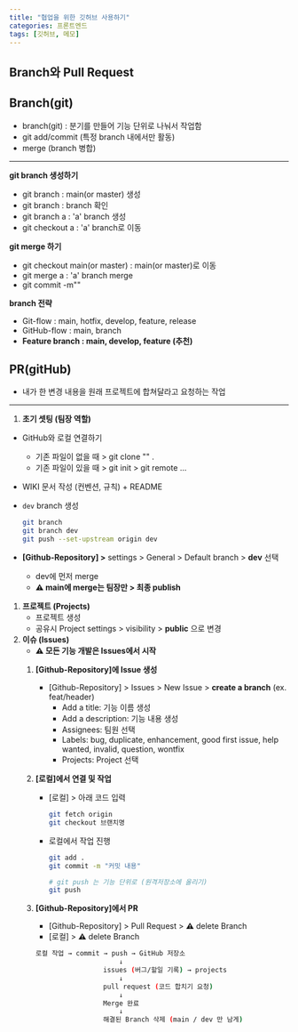 ```yaml
---
title: "협업을 위한 깃허브 사용하기"
categories: 프론트엔드
tags: [깃허브, 메모]
---
```

## Branch와 Pull Request

## Branch(git)
- branch(git) : 분기를 만들어 기능 단위로 나눠서 작업함
- git add/commit (특정 branch 내에서만 활동)
- merge (branch 병합)

---

**git branch 생성하기**

- git branch : main(or master) 생성
- git branch : branch 확인
- git branch a :  'a' branch 생성
- git checkout a : 'a' branch로 이동

**git merge 하기**

- git checkout main(or master) : main(or master)로 이동
- git merge a : 'a' branch merge
- git commit -m""

**branch 전략**

- Git-flow : main, hotfix, develop, feature, release
- GitHub-flow : main, branch
- **Feature branch : main, develop, feature (추천)**

## **PR(gitHub)**

- 내가 한 변경 내용을 원래 프로젝트에 합쳐달라고 요청하는 작업

---

1. **초기 셋팅 (팀장 역할)**
- GitHub와 로컬 연결하기
    - 기존 파일이 없을 때 > git clone "" .
    - 기존 파일이 있을 때 > git init > git remote ...

- WIKI 문서 작성 (컨벤션, 규칙) + README
- `dev` branch 생성
    
    ```bash
    git branch
    git branch dev
    git push --set-upstream origin dev
    ```
    
- **[Github-Repository] >** settings > General > Default branch > **dev** 선택
    - dev에 먼저 merge
    - **⚠️ main에 merge는 팀장만 > 최종 publish**
1. **프로젝트 (Projects)**
    - 프로젝트 생성
    - 공유시 Project settings > visibility > **public** 으로 변경
2. **이슈 (Issues)**
    - **⚠️ 모든 기능 개발은 Issues에서 시작**
    1. **[Github-Repository]에 Issue 생성**
        - [Github-Repository] > Issues > New Issue > **create a branch** (ex. feat/header)
            - Add a title: 기능 이름 생성
            - Add a description: 기능 내용 생성
            - Assignees: 팀원 선택
            - Labels: bug, duplicate, enhancement, good first issue, help wanted, invalid, question, wontfix
            - Projects: Project 선택
    2. **[로컬]에서 연결 및 작업**
        - [로컬] > 아래 코드 입력
            
            ```bash
            git fetch origin
            git checkout 브랜치명
            ```
            
        - 로컬에서 작업 진행
            
            ```bash
            git add . 
            git commit -m "커밋 내용"
            ```
            
            ```bash
            # git push 는 기능 단위로 (원격저장소에 올리기) 
            git push
            ```
            
    3. **[Github-Repository]에서 PR**
        - [Github-Repository] > Pull Request > **⚠️** delete Branch
        - [로컬] > **⚠️** delete Branch
        
        ```bash
        로컬 작업 → commit → push → GitHub 저장소
                             ↓
                         issues (버그/할일 기록) → projects
                             ↓
                         pull request (코드 합치기 요청)
                             ↓
                         Merge 완료
                             ↓
                         해결된 Branch 삭제 (main / dev 만 남게)
        ```
